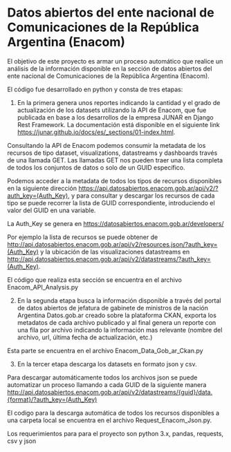 # Datos abiertos del ente nacional de Comunicaciones de la República Argentina (Enacom)

El objetivo de este proyecto es armar un proceso automático que realice un análisis de la información disponible en la sección de datos abiertos del ente nacional de Comunicaciones de la República Argentina (Enacom). 

El código fue desarrollado en python y consta de tres etapas: 

1) En la primera genera unos reportes indicando la cantidad y el grado de actualización de los datasets utilizando la API de Enacom, que fue publicada en base a los desarrollos
de la empresa JUNAR en Django Rest Framework. La documentación está disponible en el siguiente link https://junar.github.io/docs/es/_sections/01-index.html.

Consultando la API de Enacom podemos consumir la metadata de los recursos de tipo dataset, visualizations, datastreams y dashboards través de una llamada GET. 
Las llamadas GET nos pueden traer una lista completa de todos los conjuntos de datos o solo de un GUID específico. 

Podemos acceder a la metadata de todos los tipos de recursos disponibles en la siguiente dirección https://api.datosabiertos.enacom.gob.ar/api/v2/?auth_key=(Auth_Key), y para consultar y descargar los recursos de cada tipo se puede recorrer la lista de GUID correspondiente, introduciendo el valor del GUID en una variable.

La Auth_Key se genera en https://datosabiertos.enacom.gob.ar/developers/

Por ejemplo la lista de recursos se puede obtener de http://api.datosabiertos.enacom.gob.ar/api/v2/resources.json/?auth_key=(Auth_Key) y la ubicación de las visualizaciones datastreams en http://api.datosabiertos.enacom.gob.ar/api/v2/datastreams/?auth_key=(Auth_Key).

El código que realiza esta sección se encuentra en el archivo Enacom_API_Analysis.py

2) En la segunda etapa busca la información disponible a través del portal de datos abiertos de jefatura de gabinete de ministros de la nación Argentina Datos.gob.ar creado sobre la plataforma CKAN, exporta los metadatos de cada archivo publicado y al final genera un reporte con una fila por archivo indicando la información mas relevante (nombre del archivo, url, última fecha de actualización, etc.)

Esta parte se encuentra en el archivo Enacom_Data_Gob_ar_Ckan.py

3) En la tercer etapa descarga los datasets en formato json y csv.

Para descargar automáticamente todos los archivos json se puede automatizar un proceso llamando a cada GUID de la siguiente manera   http://api.datosabiertos.enacom.gob.ar/api/v2/datastreams/{guid}/data.{format}/?auth_key=(Auth_Key)  

El codigo para la descarga automática de todos los recursos disponibles a una carpeta local se encuentra en el archivo Request_Enacom_Json.py.

Los requerimientos para para el proyecto son python 3.x, pandas, requests, csv y json
